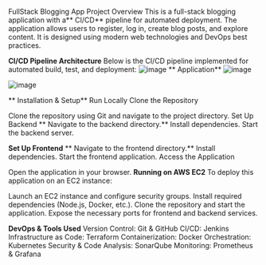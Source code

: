 FullStack Blogging App
Project Overview
This is a full-stack blogging application with a** CI/CD** pipeline for automated deployment. The application allows users to register, log in, create blog posts, and explore content. It is designed using modern web technologies and DevOps best practices.

**CI/CD Pipeline Architecture**
Below is the CI/CD pipeline implemented for automated build, test, and deployment:
![image](https://github.com/user-attachments/assets/55768031-94a3-462a-a328-7a79119f00ae)
**
Application**
![image](https://github.com/user-attachments/assets/9d5e9610-fa55-4986-a2fa-b7e4279aaf50)

![image](https://github.com/user-attachments/assets/561ec96e-7c7e-4cb3-ba88-d0948af9860e)

**
Installation & Setup**
Run Locally
Clone the Repository

Clone the repository using Git and navigate to the project directory.
Set Up Backend
**
Navigate to the backend directory.**
Install dependencies.
Start the backend server.

**Set Up Frontend**
**
Navigate to the frontend directory.**
Install dependencies.
Start the frontend application.
Access the Application

Open the application in your browser.
**Running on AWS EC2**
To deploy this application on an EC2 instance:

Launch an EC2 instance and configure security groups.
Install required dependencies (Node.js, Docker, etc.).
Clone the repository and start the application.
Expose the necessary ports for frontend and backend services.

**DevOps & Tools Used**
Version Control: Git & GitHub
CI/CD: Jenkins
Infrastructure as Code: Terraform
Containerization: Docker
Orchestration: Kubernetes
Security & Code Analysis: SonarQube
Monitoring: Prometheus & Grafana
